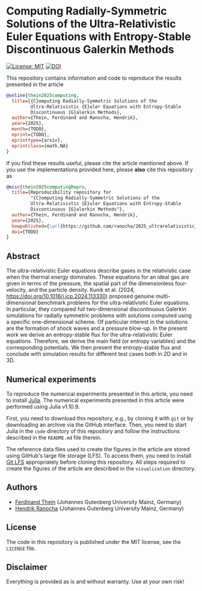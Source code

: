 # Computing Radially-Symmetric Solutions of the Ultra-Relativistic Euler Equations with Entropy-Stable Discontinuous Galerkin Methods

[![License: MIT](https://img.shields.io/badge/License-MIT-success.svg)](https://opensource.org/licenses/MIT)
[![DOI](https://zenodo.org/badge/DOI/TODO.svg)](https://doi.org/TODO)

This repository contains information and code to reproduce the results presented in the
article
```bibtex
@online{thein2025computing,
  title={{C}omputing Radially-Symmetric Solutions of the
         Ultra-Relativistic {E}uler Equations with Entropy-Stable
         Discontinuous {G}alerkin Methods},
  author={Thein, Ferdinand and Ranocha, Hendrik},
  year={2025},
  month={TODO},
  eprint={TODO},
  eprinttype={arxiv},
  eprintclass={math.NA}
}
```

If you find these results useful, please cite the article mentioned above. If you
use the implementations provided here, please **also** cite this repository as
```bibtex
@misc{thein2025computingRepro,
  title={Reproducibility repository for
         "{C}omputing Radially-Symmetric Solutions of the
         Ultra-Relativistic {E}uler Equations with Entropy-Stable
         Discontinuous {G}alerkin Methods"},
  author={Thein, Ferdinand and Ranocha, Hendrik},
  year={2025},
  howpublished={\url{https://github.com/ranocha/2025_ultrarelativistic_euler}},
  doi={TODO}
}
```

## Abstract

The ultra-relativistic Euler equations describe gases in the relativistic case when the thermal energy dominates.
These equations for an ideal gas are given in terms of the pressure, the spatial part of the dimensionless four-velocity, and the particle density.
Kunik et al. (2024, https://doi.org/10.1016/j.jcp.2024.113330) proposed genuine multi-dimensional benchmark problems for the ultra-relativistic Euler equations.
In particular, they compared full two-dimensional discontinuous Galerkin simulations for radially symmetric problems with solutions computed using a specific one-dimensional scheme.
Of particular interest in the solutions are the formation of shock waves and a pressure blow-up.
In the present work we derive an entropy-stable flux for the ultra-relativistic Euler equations.
Therefore, we derive the main field (or entropy variables) and the corresponding potentials.
We then present the entropy-stable flux and conclude with simulation results for different test cases both in 2D and in 3D.




## Numerical experiments

To reproduce the numerical experiments presented in this article, you need
to install [Julia](https://julialang.org/). The numerical experiments presented
in this article were performed using Julia v1.10.9.

First, you need to download this repository, e.g., by cloning it with `git`
or by downloading an archive via the GitHub interface. Then, you need to start
Julia in the `code` directory of this repository and follow the instructions
described in the `README.md` file therein.

The reference data files used to create the figures in the article are stored
using GitHub's large file storage (LFS). To access them, you need to install
[Git LFS](https://docs.github.com/en/repositories/working-with-files/managing-large-files/installing-git-large-file-storage)
appropriately before cloning this repository. All steps required to create
the figures of the article are described in the `visualization` directory.


## Authors

- [Ferdinand Thein](https://www.ferdinandthein.de) (Johannes Gutenberg University Mainz, Germany)
- [Hendrik Ranocha](https://ranocha.de) (Johannes Gutenberg University Mainz, Germany)


## License

The code in this repository is published under the MIT license, see the
`LICENSE` file.


## Disclaimer

Everything is provided as is and without warranty. Use at your own risk!
